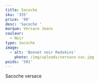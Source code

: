 ```yaml
---
title: Sacoche
sku: '355'
price: '90'
desc: 'Sacoche '
marque: Versace Jeans
couleur:
  - Noir
type: Sacoche
image:
  - alt: 'Bonnet noir Redskins'
    photo: /img/uploads/versace-sac.jpg
poids: '501'
---
```

Sacoche versace
